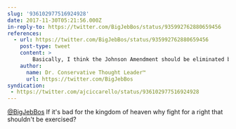 ```yaml
---
slug: '936102977516924928'
date: 2017-11-30T05:21:56.000Z
in-reply-to: https://twitter.com/BigJebBos/status/935992762880659456
references:
  - url: https://twitter.com/BigJebBos/status/935992762880659456
    post-type: tweet
    content: >
        Basically, I think the Johnson Amendment should be eliminated because I believe in America that Churches have the right to make the mistake of getting too political
    author:
      name: Dr. Conservative Thought Leader™️
      url: https://twitter.com/BigJebBos
syndication:
 - https://twitter.com/ajciccarello/status/936102977516924928
---
```


[@BigJebBos](https://twitter.com/BigJebBos) If it's bad for the kingdom of heaven why fight for a right that shouldn't be exercised?
